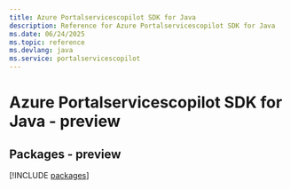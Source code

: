 ```yaml
---
title: Azure Portalservicescopilot SDK for Java
description: Reference for Azure Portalservicescopilot SDK for Java
ms.date: 06/24/2025
ms.topic: reference
ms.devlang: java
ms.service: portalservicescopilot
---
```

# Azure Portalservicescopilot SDK for Java - preview
## Packages - preview
[!INCLUDE [packages](portalservicescopilot-index.md)]